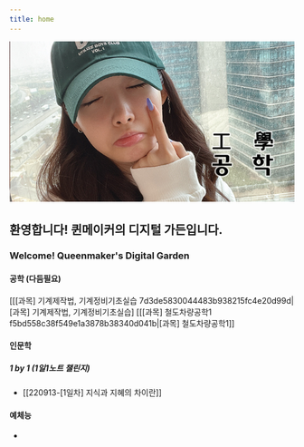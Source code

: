 ```yaml
---
title: home
---
```


<img src="/assets/thumbnail.jpg"/>

## 환영합니다! 퀸메이커의 디지털 가든입니다.
### Welcome! Queenmaker's Digital Garden

#### 공학 (다듬필요)
[[[과목] 기계제작법, 기계정비기초실습 7d3de5830044483b938215fc4e20d99d|[과목] 기계제작법, 기계정비기초실습]
[[[과목] 철도차량공학1 f5bd558c38f549e1a3878b38340d041b|[과목] 철도차량공학1]]

#### 인문학

##### 1 by 1 (1일1노트 챌린지)
- [[220913-[1일차] 지식과 지혜의 차이란]]

#### 예체능
- 

